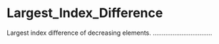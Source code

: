 # Largest_Index_Difference
Largest index difference of decreasing elements.
.................................
